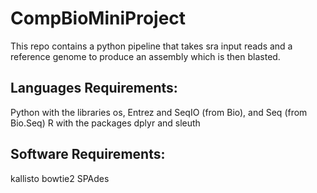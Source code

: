 # CompBioMiniProject

This repo contains a python pipeline that takes sra input reads and a reference genome to produce an assembly which is then blasted.

## Languages Requirements: 
Python with the libraries os, Entrez and SeqIO (from Bio), and Seq (from Bio.Seq)
R with the packages dplyr and sleuth

## Software Requirements: 
kallisto 
bowtie2 
SPAdes

